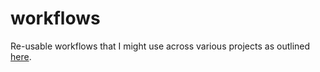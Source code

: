 # workflows

Re-usable workflows that I might use across various projects as outlined
[here](https://github.blog/changelog/2021-10-05-github-actions-dry-your-github-actions-configuration-by-reusing-workflows/).
